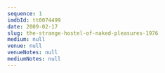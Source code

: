 ```yaml
---
sequence: 1
imdbId: tt0074499
date: 2009-02-17
slug: the-strange-hostel-of-naked-pleasures-1976
medium: null
venue: null
venueNotes: null
mediumNotes: null
---
```


